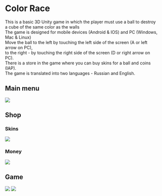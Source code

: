 # Color Race
This is a basic 3D Unity game in which the player must use a ball to destroy a cube of the same color as the walls\
The game is designed for mobile devices (Android & IOS) and PC (Windows, Mac & Linux)\
Move the ball to the left by touching the left side of the screen (A or left arrow on PC), \
to the right - by touching the right side of the screen (D or right arrow on PC).\
There is a store in the game where you can buy skins for a ball and coins (IAP).\
The game is translated into two languages - Russian and English.
## Main menu
<img src = "https://i.ibb.co/VtxQnfD/photo-2022-05-31-17-08-20.jpg">

## Shop

### Skins
<img src = "https://i.ibb.co/5FC2Y14/photo-2022-05-31-17-10-30.jpg">

### Money
<img src = "https://i.ibb.co/YkQVvLj/photo-2022-05-31-17-12-18.jpg">

## Game
<img src = "https://i.ibb.co/bLyqBCj/photo-2022-05-31-17-14-30.jpg">
<img src = "https://i.ibb.co/thp9V7X/photo-2022-05-31-17-17-30.jpg">

